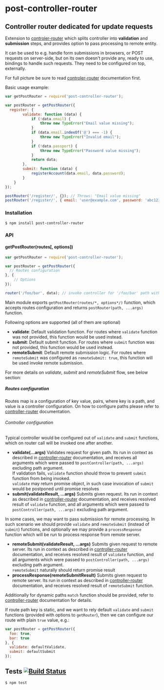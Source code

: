 # post-controller-router
## Controller router dedicated for update requests

Extension to [controler-router](https://github.com/medikoo/controller-router) which splits controller into __validation__ and __submission__ steps, and provides option to pass processing to remote entity.

It can be used to e.g. handle form submissions in browsers, or POST requests on server-side, but on its own doesn't provide any, ready to use, bindings to handle such requests. They need to be configured on top, externally.

For full picture be sure to read [controler-router](https://github.com/medikoo/controller-router) documentation first.

Basic usage example:
```javascript
var getPostRouter = require('post-controller-router');

var postRouter = getPostRouter({
  register: {
		validate: function (data) {
			if (!data.email) {
				throw new TypeError("Email value missing");
			}
			if (data.email.indexOf('@') === -1) {
				throw new TypeError("Invalid email");
			}
			if (!data.passport) {
				throw new TypeError("Password value missing");
			}
			return data;
		},
		submit: function (data) {
			registerAccount(data.email, data.password);
		}
	}
});

postRouter('/register/', {}); // Throws: "Email value missing"
postRouter('/register/', { email: 'user@example.com', password: 'abc123' }); // Ok
```

### Installation

	$ npm install post-controller-router

### API
#### getPostRouter(routes[, options])

```javascript
var getPostRouter = require('post-controller-router');

var postRouter = getPostRouter({
  // Routes configuration
}, {
	// Options
});

router('/foo/bar', data); // invoke controller for '/foo/bar' path with given data
```

Main module exports `getPostRouter(routes/*, options*/)` function, which accepts routes configuration and returns `postRouter(path, ...args)` function.

Following options are supported (all of them are optional)

- __validate__: Default validation function. For routes where `validate` function was not provided, this function would be used instead.
- __submit__: Default submit function. For routes where `submit` function was not provided, this function would be used instead.
- __remoteSubmit__: Default remote submission logic. For routes where `remoteSubmit` was configured as `remoteSubmit: true`, this function will be used invoke remote submission.

For more details on _validate_, _submit_ and _remoteSubmit_ flow, see below section:

##### Routes configuration

Routes map is a configuration of key value, pairs, where key is a path, and value is a controller configuration. On how to configure paths please refer to [controller-router](https://github.com/medikoo/controller-router#path-keys) documentation.

###### Controller configuration

Typical controller would be configured out of `validate` and `submit` functions, which on router call will be invoked one after another.

- __validate(...args)__ Validates request for given path. Its run in context as described in [controller-router](https://github.com/medikoo/controller-router#controller-context-event-object) documentation, and receives all arguments which were passed to `postController(path, ...args)` excluding path argument.  
If validation fails, `validate` function should throw to prevent `submit` function from being invoked.  
`validate` may return promise object, in such case invocation of `submit` would be postponed until promise resolves
- __submit(validateResult, ...args)__ Submits given request. Its run in context as described in [controller-router](https://github.com/medikoo/controller-router#controller-context-event-object) documentation, and receives resolved result of `validate` function, and all arguments which were passed to `postController(path, ...args)` excluding path argument.  

In some cases, we may want to pass submission for remote processing. In such scenario we should provide `validate` and `remoteSubmit` (instead of `submit`) functions, and optionally we may provide a `processResponse` function which will be run to process response from remote server.

- __remoteSubmit(validateResult, ...args)__ Submits given request to remote server. Its run in context as described in [controller-router](https://github.com/medikoo/controller-router#controller-context-event-object) documentation, and receives resolved result of `validate` function, and all arguments which were passed to `postController(path, ...args)` excluding path argument.  
`remoteSubmit` naturally should return promise result
- __processResponse(remoteSubmitResult)__ Submits given request to remote server. Its run in context as described in [controller-router](https://github.com/medikoo/controller-router#controller-context-event-object) documentation, and receives resolved result of `remoteSubmit` function.

Additionally for dynamic paths `match` function should be provided, refer to [controller-router](https://github.com/medikoo/controller-router#controller-values) documentation for details.

If route path key is static, and we want to rely default `validate` and `submit` functions (provided with options to `getRouter`), then we can configure our route with plain `true` value, e.g.:

```javascript
var postRouter = getPostRouter({
  foo: true,
  bar: true
}, {
  validate: defaultValidate,
  submit: defaultSubmit
});
```

## Tests [![Build Status](https://travis-ci.org/medikoo/post-controller-router.svg)](https://travis-ci.org/medikoo/post-controller-router)

	$ npm test
